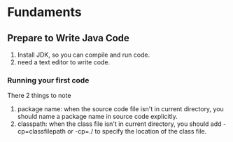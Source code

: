 # Fundaments

## Prepare to Write Java Code

1. Install JDK, so you can compile and run code.
2. need a text editor to write code.

### Running your first code

There 2 things to note

1. package name: when the source code file isn't in current directory, you should name a package name in source code explicitly.
2. classpath: when the class file isn't in current directory, you should add -cp=classfilepath or -cp=./ to specify the location of the class file.
